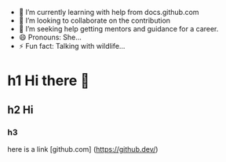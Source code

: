 - 🌱 I’m currently learning with help from docs.github.com
- 👯 I’m looking to collaborate on the contribution
- 🤔 I’m seeking help getting mentors and guidance for a career.
- 😄 Pronouns: She...
- ⚡ Fun fact: Talking with wildlife...

# h1 Hi there 👋
## h2 Hi
### h3

here is a link [github.com] (https://github.dev/)

<!--
**cherryis/cherryis** is a ✨ _special_ ✨ repository because its `README.md` (this file) appears on your GitHub profile.

Here are some ideas to get you started:

- 🔭 I’m currently working on something cool!!...
- 🌱 I’m currently learning with help from docs.github.com
- 👯 I’m looking to collaborate on ...
- 🤔 I’m looking for help with ...
- 💬 Ask me about ...
- 📫 How to reach me: ...
- 😄 Pronouns: She...
- ⚡ Fun fact: Talking with wildlife...
-->
